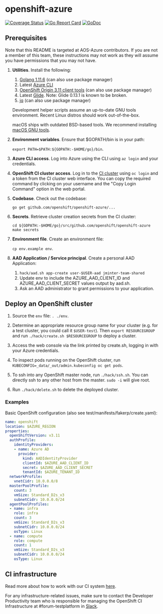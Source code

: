 # openshift-azure

[![Coverage Status](https://codecov.io/gh/openshift/openshift-azure/branch/master/graph/badge.svg)](https://codecov.io/gh/openshift/openshift-azure)
[![Go Report Card](https://goreportcard.com/badge/github.com/openshift/openshift-azure)](https://goreportcard.com/report/github.com/openshift/openshift-azure)
[![GoDoc](https://godoc.org/github.com/openshift/openshift-azure?status.svg)](https://godoc.org/github.com/openshift/openshift-azure)

## Prerequisites

Note that this README is targeted at AOS-Azure contributors. If you are not a
member of this team, these instructions may not work as they will assume you
have permissions that you may not have.

1. **Utilities**.  Install the following:
   1. [Golang 1.11.6](https://golang.org/dl) (can also use package manager)
   1. Latest [Azure
      CLI](https://docs.microsoft.com/en-us/cli/azure/install-azure-cli)
   1. [OpenShift Origin 3.11 client
      tools](https://github.com/openshift/origin/releases/tag/v3.11.0) (can also
      use package manager)
   1. Latest [Glide](https://github.com/Masterminds/glide/releases).  Note:
      Glide 0.13.1 is known to be broken.
   1. [jq](https://stedolan.github.io/jq/) (can also use package manager)

   Development helper scripts assume an up-to-date GNU tools environment. Recent Linux distros should work out-of-the-box.

   macOS ships with outdated BSD-based tools. We recommend installing [macOS GNU tools](https://www.topbug.net/blog/2013/04/14/install-and-use-gnu-command-line-tools-in-mac-os-x).

1. **Environment variables**.  Ensure that $GOPATH/bin is in your path:

   `export PATH=$PATH:${GOPATH:-$HOME/go}/bin`.

1. **Azure CLI access**.  Log into Azure using the CLI using `az login` and your
   credentials.

1. **OpenShift CI cluster access**.  Log in to the [CI
   cluster](https://api.ci.openshift.org/console/catalog) using `oc login` and a
   token from the CI cluster web interface. You can copy the required command by
   clicking on your username and the "Copy Login Command" option in the web
   portal.

1. **Codebase**.  Check out the codebase:

   `go get github.com/openshift/openshift-azure/...`

1. **Secrets**.  Retrieve cluster creation secrets from the CI cluster:
   ```
   cd ${GOPATH:-$HOME/go}/src/github.com/openshift/openshift-azure
   make secrets
   ```

1. **Environment file**.  Create an environment file:

   `cp env.example env`.

1. **AAD Application / Service principal**.  Create a personal AAD Application:
   1. `hack/aad.sh app-create user-$USER-aad jminter-team-shared`
   1. Update env to include the AZURE_AAD_CLIENT_ID and AZURE_AAD_CLIENT_SECRET
      values output by aad.sh.
   1. Ask an AAD administrator to grant permissions to your application.

## Deploy an OpenShift cluster

1. Source the `env` file: `. ./env`.

1. Determine an appropriate resource group name for your cluster (e.g. for a test
   cluster, you could call it `$USER-test`). Then `export RESOURCEGROUP` and run
   `./hack/create.sh $RESOURCEGROUP` to deploy a cluster.

1. Access the web console via the link printed by create.sh, logging in with
   your Azure credentials.

1. To inspect pods running on the OpenShift cluster, run
   `KUBECONFIG=_data/_out/admin.kubeconfig oc get pods`.

1. To ssh into any OpenShift master node, run `./hack/ssh.sh`.  You can directly
   ssh to any other host from the master.  `sudo -i` will give root.

1. Run `./hack/delete.sh` to delete the deployed cluster.

### Examples

Basic OpenShift configuration (also see test/manifests/fakerp/create.yaml):

```yaml
name: openshift
location: $AZURE_REGION
properties:
  openShiftVersion: v3.11
  authProfile:
    identityProviders:
    - name: Azure AD
      provider:
        kind: AADIdentityProvider
        clientId: $AZURE_AAD_CLIENT_ID
        secret: $AZURE_AAD_CLIENT_SECRET
        tenantId: $AZURE_TENANT_ID
  networkProfile:
    vnetCidr: 10.0.0.0/8
  masterPoolProfile:
    count: 3
    vmSize: Standard_D2s_v3
    subnetCidr: 10.0.0.0/24
  agentPoolProfiles:
  - name: infra
    role: infra
    count: 3
    vmSize: Standard_D2s_v3
    subnetCidr: 10.0.0.0/24
    osType: Linux
  - name: compute
    role: compute
    count: 1
    vmSize: Standard_D2s_v3
    subnetCidr: 10.0.0.0/24
    osType: Linux
```

## CI infrastructure
Read more about how to work with our CI system [here](https://github.com/openshift/release/blob/master/projects/azure/README.md).

For any infrastructure-related issues, make sure to contact the Developer Productivity
team who is responsible for managing the OpenShift CI Infrastructure at #forum-testplatform
in [Slack](https://coreos.slack.com/).
